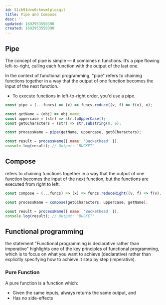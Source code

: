 ```yaml
---
id: 51zb91dvu0ckmvmlplqxqil
title: Pipe and Compose
desc: ''
updated: 1692953550390
created: 1692953550390
---
```


## Pipe
The concept of pipe is simple — it combines n functions. It’s a pipe flowing left-to-right, calling each function with the output of the last one.

In the context of functional programming, "pipe" refers to chaining functions together in a way that the output of one function becomes the input of the next function. 

- To execute functions in left-to-right order, you'd use a pipe.

```js
const pipe = (...funcs) => (x) => funcs.reduce((v, f) => f(v), x);

const getName = (obj) => obj.name;
const uppercase = (str) => str.toUpperCase();
const get6Characters = (str) => str.substring(0, 6);

const processName = pipe(getName, uppercase, get6Characters);

const result = processName({ name: 'Buckethead' });
console.log(result); // Output: 'BUCKET'

```

## Compose
refers to chaining functions together in a way that the output of one function becomes the input of the next function, but the functions are executed from right to left.

```js
const compose = (...funcs) => (x) => funcs.reduceRight((v, f) => f(v), x);

const processName = compose(get6Characters, uppercase, getName);

const result = processName({ name: 'Buckethead' });
console.log(result); // Output: 'BUCKET'

```

## Functional programming
the statement "Functional programming is declarative rather than imperative" highlights one of the key principles of functional programming, which is to focus on what you want to achieve (declarative) rather than explicitly specifying how to achieve it step by step (imperative).


### Pure Function

A pure function is a function which:

- Given the same inputs, always returns the same output, and
- Has no side-effects